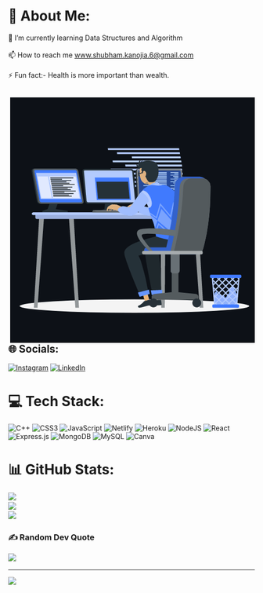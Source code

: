 # 💫 About Me:
🌱 I’m currently learning  Data Structures and Algorithm<br><br>📫 How to reach me www.shubham.kanojia.6@gmail.com<br><br>⚡ Fun fact:- Health is more important than wealth.<br><br>
<p><img align="right" src="animate.gif" alt="animatedComputer" /></p>

## 🌐 Socials:
[![Instagram](https://img.shields.io/badge/Instagram-%23E4405F.svg?logo=Instagram&logoColor=white)](https://instagram.com/_shubh_16_5) [![LinkedIn](https://img.shields.io/badge/LinkedIn-%230077B5.svg?logo=linkedin&logoColor=white)]([https://linkedin.com/in/ShubhamKanojia](https://www.linkedin.com/in/shubham-kanojia-2621441b9/)) 


# 💻 Tech Stack:
![C++](https://img.shields.io/badge/c++-%2300599C.svg?style=flat-square&logo=c%2B%2B&logoColor=white) ![CSS3](https://img.shields.io/badge/css3-%231572B6.svg?style=flat-square&logo=css3&logoColor=white) ![JavaScript](https://img.shields.io/badge/javascript-%23323330.svg?style=flat-square&logo=javascript&logoColor=%23F7DF1E) ![Netlify](https://img.shields.io/badge/netlify-%23000000.svg?style=flat-square&logo=netlify&logoColor=#00C7B7) ![Heroku](https://img.shields.io/badge/heroku-%23430098.svg?style=flat-square&logo=heroku&logoColor=white) ![NodeJS](https://img.shields.io/badge/node.js-6DA55F?style=flat-square&logo=node.js&logoColor=white) ![React](https://img.shields.io/badge/react-%2320232a.svg?style=flat-square&logo=react&logoColor=%2361DAFB) ![Express.js](https://img.shields.io/badge/express.js-%23404d59.svg?style=flat-square&logo=express&logoColor=%2361DAFB) ![MongoDB](https://img.shields.io/badge/MongoDB-%234ea94b.svg?style=flat-square&logo=mongodb&logoColor=white) ![MySQL](https://img.shields.io/badge/mysql-%2300f.svg?style=flat-square&logo=mysql&logoColor=white) ![Canva](https://img.shields.io/badge/Canva-%2300C4CC.svg?style=flat-square&logo=Canva&logoColor=white)
# 📊 GitHub Stats:
![](https://github-readme-stats.vercel.app/api?username=ShubhOO7&theme=onedark&hide_border=false&include_all_commits=true&count_private=true)<br/>
![](https://github-readme-streak-stats.herokuapp.com/?user=ShubhOO7&theme=onedark&hide_border=false)<br/>
![](https://github-readme-stats.vercel.app/api/top-langs/?username=ShubhOO7&theme=onedark&hide_border=false&include_all_commits=true&count_private=true&layout=compact)

### ✍️ Random Dev Quote
![](https://quotes-github-readme.vercel.app/api?type=horizontal&theme=radical)

---
[![](https://visitcount.itsvg.in/api?id=ShubhOO7&icon=8&color=1)](https://visitcount.itsvg.in)




